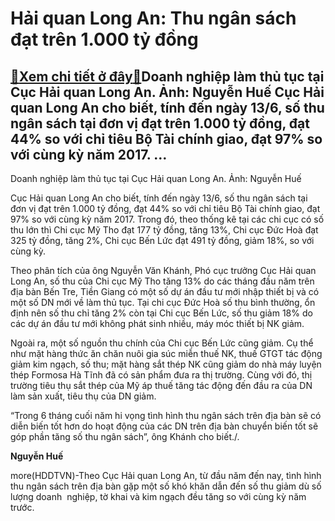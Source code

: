 Hải quan Long An: Thu ngân sách đạt trên 1.000 tỷ đồng
======================================================

[:gift:Xem chi tiết ở đây:gift:](https://hddtvn.com/hai-quan-long-an-thu-ngan-sach-dat-tren-1-000-ty-dong/)Doanh nghiệp làm thủ tục tại Cục Hải quan Long An. Ảnh: Nguyễn Huế Cục Hải quan Long An cho biết, tính đến ngày 13/6, số thu ngân sách tại đơn vị đạt trên 1.000 tỷ đồng, đạt 44% so với chỉ tiêu Bộ Tài chính giao, đạt 97% so với cùng kỳ năm 2017. …
-------------------------------------------------------------------------------------------------------------------------------------------------------------------------------------------------------------------------------------------------------







 






 Doanh nghiệp làm thủ tục tại Cục Hải quan Long An. Ảnh: Nguyễn Huế 


Cục Hải quan Long An cho biết, tính đến ngày 13/6, số thu ngân sách tại đơn vị đạt trên 1.000 tỷ đồng, đạt 44% so với chỉ tiêu Bộ Tài chính giao, đạt 97% so với cùng kỳ năm 2017. Trong đó, theo thống kê tại các chi cục có số thu lớn thì Chi cục Mỹ Tho đạt 177 tỷ đồng, tăng 13%, Chi cục Đức Hoà đạt 325 tỷ đồng, tăng 2%, Chi cục Bến Lức đạt 491 tỷ đồng, giảm 18%, so với cùng kỳ. 


 Theo phân tích của ông Nguyễn Văn Khánh, Phó cục trưởng Cục Hải quan Long An, số thu của Chi cục Mỹ Tho tăng 13% do các tháng đầu năm trên địa bàn Bến Tre, Tiền Giang có một số dự án đầu tư mới nhập thiết bị và có một số DN mới về làm thủ tục. Tại chi cục Đức Hoà số thu bình thường, ổn định nên số thu chỉ tăng 2% còn tại Chi cục Bến Lức, số thu giảm 18% do các dự án đầu tư mới không phát sinh nhiều, máy móc thiết bị NK giảm. 


Ngoài ra, một số nguồn thu chính của Chi cục Bến Lức cũng giảm. Cụ thể như mặt hàng thức ăn chăn nuôi gia súc miễn thuế NK, thuế GTGT tác động giảm kim ngạch, số thu; mặt hàng sắt thép NK cũng giảm do nhà máy luyện thép Formosa Hà Tĩnh đã có sản phẩm đưa ra thị trường. Cùng với đó, thị trường tiêu thụ sắt thép của Mỹ áp thuế tăng tác động đến đầu ra của DN làm sản xuất, tiêu thụ của DN giảm.


 “Trong 6 tháng cuối năm hi vọng tình hình thu ngân sách trên địa bàn sẽ có diễn biến tốt hơn do hoạt động của các DN trên địa bàn chuyển biến tốt sẽ góp phần tăng số thu ngân sách”, ông Khánh cho biết./.






**Nguyễn Huế**



more(HDDTVN)-Theo Cục Hải quan Long An, từ đầu năm đến nay, tình hình thu ngân sách trên địa bàn gặp một số khó khăn dẫn đến số thu giảm dù số lượng doanh  nghiệp, tờ khai và kim ngạch đều tăng so với cùng kỳ năm trước.

